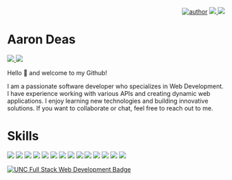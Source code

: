 <div align=right>
  <a href="https://github.com/b00000001">
		<img alt="author" src= "https://img.shields.io/badge/author-b00000001-blue?style=glat-square" target="_blank"></a>
	</a>
  <a href="https://github.com/b00000001" target="_blank"><img src="https://hits.seeyoufarm.com/api/count/incr/badge.svg?url=https%3A%2F%2Fgithub.com%2Fb00000001&count_bg=%2379C83D&title_bg=%23555555&icon=&icon_color=%23E7E7E7&title=hits&edge_flat=false"/>
  </a>  
  <a href="https://github.com/b00000001" target="_blank"><img src="https://img.shields.io/github/followers/b00000001?label=Flow&style=social"/>
  </a>  
</div>

# Aaron Deas

<a href="https://www.linkedin.com/in/aaron-deas-ba9908166/" target="_blank"><img src="https://img.shields.io/badge/LinkedIn-%230A66C2?style=flat-square&logo=LinkedIn&logoColor=white"/>
</a>
<a href="https://mail.google.com/" target="_blank"><img src="https://img.shields.io/badge/deas.aaron%40gmail.com-%23EA4335?style=flat-square&logo=Gmail&logoColor=white"/>
</a>

Hello 👋 and welcome to my Github!

I am a passionate software developer who specializes in Web Development. I have experience working with various APIs and creating dynamic web applications. I enjoy learning new technologies and building innovative solutions. If you want to collaborate or chat, feel free to reach out to me.

# Skills

<a href="https://img.shields.io/badge/HTML-239120?style=for-the-badge&logo=html5&logoColor=white"><img src="https://img.shields.io/badge/HTML-E34C26?style=for-the-badge&logo=html5&logoColor=white"/></a>
<a href="https://img.shields.io/badge/HTML-239120?style=for-the-badge&logo=html5&logoColor=white"><img src="https://img.shields.io/badge/CSS-1572B6?&style=for-the-badge&logo=css3&logoColor=white"/></a>
<a href="https://img.shields.io/badge/HTML-239120?style=for-the-badge&logo=html5&logoColor=white"><img src="https://img.shields.io/badge/Node.js-339933?style=for-the-badge&logo=node.js&logoColor=white"/></a>
<a href="https://img.shields.io/badge/HTML-239120?style=for-the-badge&logo=html5&logoColor=white"><img src="https://img.shields.io/badge/TypeScript-3178C6?style=for-the-badge&logo=typescript&logoColor=white"/></a>
<a href="https://img.shields.io/badge/HTML-239120?style=for-the-badge&logo=html5&logoColor=white"><img src="https://img.shields.io/badge/Markdown-000000?style=for-the-badge&logo=markdown&logoColor=white"/></a>
<a href="https://img.shields.io/badge/HTML-239120?style=for-the-badge&logo=html5&logoColor=white"><img src="https://img.shields.io/badge/React-20232A?style=for-the-badge&logo=react&logoColor=61DAFB"/></a>
<a href="https://img.shields.io/badge/HTML-239120?style=for-the-badge&logo=html5&logoColor=white"><img src="https://img.shields.io/badge/React_Router-CA4245?style=for-the-badge&logo=react-router&logoColor=white"/></a>
<a href="https://img.shields.io/badge/HTML-239120?style=for-the-badge&logo=html5&logoColor=white"><img src="https://img.shields.io/badge/Tailwind_CSS-06B6D4?style=for-the-badge&logo=tailwind-css&logoColor=white"/></a>
<a href="https://img.shields.io/badge/HTML-239120?style=for-the-badge&logo=html5&logoColor=white"><img src="https://img.shields.io/badge/Bootstrap-7952B3?style=for-the-badge&logo=bootstrap&logoColor=white"/></a>
<a href="https://img.shields.io/badge/HTML-239120?style=for-the-badge&logo=html5&logoColor=white"><img src="https://img.shields.io/badge/MySQL-4479A1F?style=for-the-badge&logo=mysql&logoColor=white"/></a>
<a href="https://img.shields.io/badge/HTML-239120?style=for-the-badge&logo=html5&logoColor=white"><img src="https://img.shields.io/badge/Heroku-430098?style=for-the-badge&logo=heroku&logoColor=white"/></a>
<a href="https://img.shields.io/badge/HTML-239120?style=for-the-badge&logo=html5&logoColor=white"><img src="https://img.shields.io/badge/Microsoft-F25022?style=for-the-badge&logo=microsoft&logoColor=white"/></a>
<a href="https://img.shields.io/badge/HTML-239120?style=for-the-badge&logo=html5&logoColor=white"><img src="https://img.shields.io/badge/Svelte-FF3E00?style=for-the-badge&logo=svelte&logoColor=white"/></a>
<a href="https://img.shields.io/badge/HTML-239120?style=for-the-badge&logo=html5&logoColor=white"><img src="https://img.shields.io/badge/Firebase-FFA611?style=for-the-badge&logo=Firebase&logoColor=white"/></a>

<a href="https://www.credly.com/badges/c1515fdd-0e66-42f4-bb5b-ce6984e5c710/public_url">![UNC Full Stack Web Development Badge](https://images.credly.com/size/340x340/images/42b71bba-2b2c-40fd-85eb-c8bcb8fb9aa2/CE_Cert_Badge_Coding-01.png)</a>
